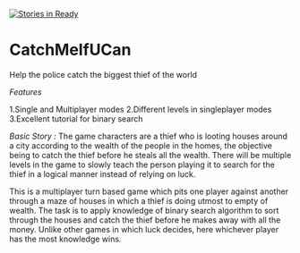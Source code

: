 [![Stories in Ready](https://badge.waffle.io/CodeGladiators/CatchMeIfUCan.png?label=done&title=Ready)](https://waffle.io/CodeGladiators/CatchMeIfUCan)
# CatchMeIfUCan
Help the police catch the biggest thief of the world

*Features* 

1.Single and Multiplayer modes
2.Different levels in singleplayer modes
3.Excellent tutorial for binary search


*Basic Story :*
The game characters are a thief who is looting houses around a city according to the wealth of the people in the homes, the objective being to
catch the thief before he steals all the wealth. There will be multiple levels in the game to slowly teach  the person playing it to search for the
thief in a logical manner instead of relying on luck.

This is a multiplayer turn based game which pits one player against another through a maze of houses in which a thief is doing utmost to empty
of wealth. The task is to apply knowledge of binary search algorithm to sort through the houses and catch the thief before he makes away with all
the money. Unlike other games in which luck decides, here whichever player has the most knowledge wins.    




